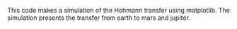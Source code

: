 This code makes a simulation of the Hohmann transfer using matplotlib. The simulation presents the transfer from earth to mars and jupiter.
